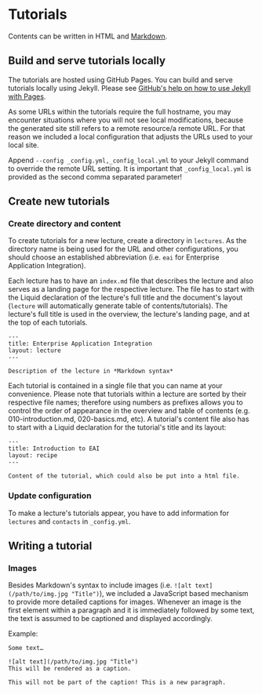 Tutorials
=========

Contents can be written in HTML and [Markdown](http://daringfireball.net/projects/markdown/basics).

Build and serve tutorials locally
---------------------------------

The tutorials are hosted using GitHub Pages.
You can build and serve tutorials locally using Jekyll.
Please see [GitHub's help on how to use Jekyll with Pages](https://help.github.com/articles/using-jekyll-with-pages).

As some URLs within the tutorials require the full hostname, you may encounter situations where you will not see local modifications, because the generated site still refers to a remote resource/a remote URL.
For that reason we included a local configuration that adjusts the URLs used to your local site.

Append `--config _config.yml,_config_local.yml` to your Jekyll command to override the remote URL setting.
It is important that `_config_local.yml` is provided as the second comma separated parameter!

Create new tutorials
--------------------

### Create directory and content
To create tutorials for a new lecture, create a directory in `lectures`.
As the directory name is being used for the URL and other configurations, you should choose an established abbreviation (i.e. `eai` for Enterprise Application Integration).

Each lecture has to have an `index.md` file that describes the lecture and also serves as a landing page for the respective lecture.
The file has to start with the Liquid declaration of the lecture's full title and the document's layout (`lecture` will automatically generate table of contents/tutorials).
The lecture's full title is used in the overview, the lecture's landing page, and at the top of each tutorials.
```
---
title: Enterprise Application Integration
layout: lecture
---

Description of the lecture in *Markdown syntax*
```

Each tutorial is contained in a single file that you can name at your convenience.
Please note that tutorials within a lecture are sorted by their respective file names; therefore using numbers as prefixes allows you to control the order of appearance in the overview and table of contents (e.g. 010-introduction.md, 020-basics.md, etc).
A tutorial's content file also has to start with a Liquid declaration for the tutorial's title and its layout:
```
---
title: Introduction to EAI
layout: recipe
---

Content of the tutorial, which could also be put into a html file.
```

### Update configuration
To make a lecture's tutorials appear, you have to add information for `lectures` and `contacts` in `_config.yml`.

Writing a tutorial
------------------

### Images
Besides Markdown's syntax to include images (i.e. `![alt text](/path/to/img.jpg "Title")`), we included a JavaScript based mechanism to provide more detailed captions for images.
Whenever an image is the first element within a paragraph and it is immediately followed by some text, the text is assumed to be captioned and displayed accordingly.

Example:
```
Some text…

![alt text](/path/to/img.jpg "Title")
This will be rendered as a caption.

This will not be part of the caption! This is a new paragraph.
```
